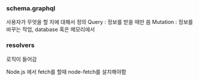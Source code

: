 ### schema.graphql
사용자가 무엇을 할 지에 대해서 정의
Query : 정보를 받을 때만 씀
Mutation : 정보를 바꾸는 작업, database 혹은 메모리에서

### resolvers
로직이 들어감

Node.js 에서 fetch를 할때 node-fetch를 설치해야함